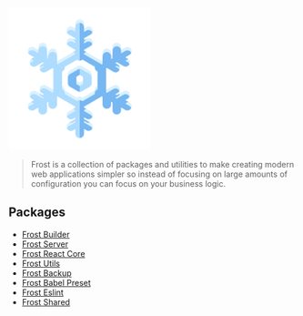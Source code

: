 <img src="./assets/logo.png" alt="Frost Logo" width="250">

> Frost is a collection of packages and utilities to make creating modern web applications simpler so instead of focusing on large amounts of configuration you can focus on your business logic. 

## Packages

- [Frost Builder](https://github.com/Bashkir15/frost/tree/master/packages/frost-builder)
- [Frost Server](https://github.com/Bashkir15/frost/tree/master/packages/frost-server)
- [Frost React Core](https://github.com/Bashkir15/frost/tree/master/packages/frost-react-core)
- [Frost Utils](https://github.com/Bashkir15/frost/tree/master/packages/frost-utils)
- [Frost Backup](https://github.com/Bashkir15/frost/tree/master/packages/frost-backup)
- [Frost Babel Preset](https://github.com/Bashkir15/frost/tree/master/packages/frost-babel-preset)
- [Frost Eslint](https://github.com/Bashkir15/frost/tree/master/packages/frost-eslint)
- [Frost Shared](https://github.com/Bashkir15/frost/tree/master/packages/frost-shared)

